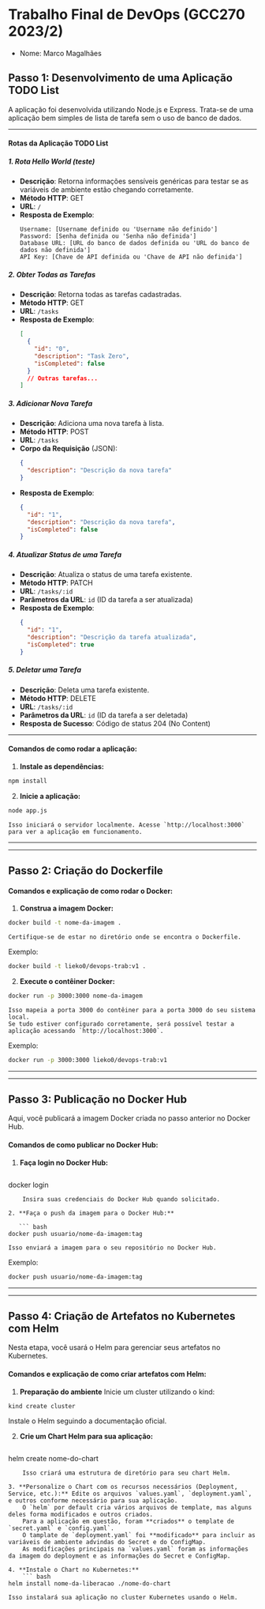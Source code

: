# Trabalho Final de DevOps (GCC270 2023/2)
- Nome: Marco Magalhães
## Passo 1: Desenvolvimento de uma Aplicação TODO List

A aplicação foi desenvolvida utilizando Node.js e Express. Trata-se de uma aplicação bem simples de lista de tarefa sem o uso de banco de dados.  

---
#### Rotas da Aplicação TODO List

##### 1. Rota Hello World (teste)
- **Descrição**: Retorna informações sensíveis genéricas para testar se as variáveis de ambiente estão chegando corretamente.
- **Método HTTP**: GET
- **URL**: `/`
- **Resposta de Exemplo**:
  ```plaintext
  Username: [Username definido ou 'Username não definido']
  Password: [Senha definida ou 'Senha não definida']
  Database URL: [URL do banco de dados definida ou 'URL do banco de dados não definida']
  API Key: [Chave de API definida ou 'Chave de API não definida']
  ```
##### 2. Obter Todas as Tarefas
- **Descrição**: Retorna todas as tarefas cadastradas.
- **Método HTTP**: GET
- **URL**: `/tasks`
- **Resposta de Exemplo**:
  ```json
  [
    {
      "id": "0",
      "description": "Task Zero",
      "isCompleted": false
    }
    // Outras tarefas...
  ]
  ```
##### 3. Adicionar Nova Tarefa
- **Descrição**: Adiciona uma nova tarefa à lista.
- **Método HTTP**: POST
- **URL**: `/tasks`
- **Corpo da Requisição** (JSON):
  ```json
  {
    "description": "Descrição da nova tarefa"
  }
  ```
- **Resposta de Exemplo**:
  ```json
  {
    "id": "1",
    "description": "Descrição da nova tarefa",
    "isCompleted": false
  }
  ```
##### 4. Atualizar Status de uma Tarefa
- **Descrição**: Atualiza o status de uma tarefa existente.
- **Método HTTP**: PATCH
- **URL**: `/tasks/:id`
- **Parâmetros da URL**: `id` (ID da tarefa a ser atualizada)
- **Resposta de Exemplo**:
  ```json
  {
    "id": "1",
    "description": "Descrição da tarefa atualizada",
    "isCompleted": true
  }
  ```
##### 5. Deletar uma Tarefa
- **Descrição**: Deleta uma tarefa existente.
- **Método HTTP**: DELETE
- **URL**: `/tasks/:id`
- **Parâmetros da URL**: `id` (ID da tarefa a ser deletada)
- **Resposta de Sucesso**: Código de status 204 (No Content)
---
#### Comandos de como rodar a aplicação:

1. **Instale as dependências:**
``` bash
npm install
```
2. **Inicie a aplicação:**
``` bash
node app.js
```
    Isso iniciará o servidor localmente. Acesse `http://localhost:3000` para ver a aplicação em funcionamento.

---
---
## Passo 2: Criação do Dockerfile

#### Comandos e explicação de como rodar o Docker:

1. **Construa a imagem Docker:**

``` bash
docker build -t nome-da-imagem .
```
    Certifique-se de estar no diretório onde se encontra o Dockerfile.

Exemplo:
``` bash
docker build -t lieko0/devops-trab:v1 .
```

2. **Execute o contêiner Docker:**
``` bash
docker run -p 3000:3000 nome-da-imagem
```
    Isso mapeia a porta 3000 do contêiner para a porta 3000 do seu sistema local.
    Se tudo estiver configurado corretamente, será possível testar a aplicação acessando `http://localhost:3000`.

Exemplo:
``` bash
docker run -p 3000:3000 lieko0/devops-trab:v1
```
---
---
## Passo 3: Publicação no Docker Hub

Aqui, você publicará a imagem Docker criada no passo anterior no Docker Hub.

#### Comandos de como publicar no Docker Hub:

1. **Faça login no Docker Hub:**
    ``` bash
docker login
```      
    Insira suas credenciais do Docker Hub quando solicitado.

2. **Faça o push da imagem para o Docker Hub:**

   ``` bash
docker push usuario/nome-da-imagem:tag
```
    Isso enviará a imagem para o seu repositório no Docker Hub.
Exemplo:
``` bash
docker push usuario/nome-da-imagem:tag
```

---
---
## Passo 4: Criação de Artefatos no Kubernetes com Helm

Nesta etapa, você usará o Helm para gerenciar seus artefatos no Kubernetes.

#### Comandos e explicação de como criar artefatos com Helm:

1. **Preparação do ambiente**
Inicie um cluster utilizando o kind:
``` shell
kind create cluster
```
Instale o Helm seguindo a documentação oficial.

2. **Crie um Chart Helm para sua aplicação:**
    ``` bash
helm create nome-do-chart
```
    Isso criará uma estrutura de diretório para seu chart Helm.

3. **Personalize o Chart com os recursos necessários (Deployment, Service, etc.):** Edite os arquivos `values.yaml`, `deployment.yaml`, e outros conforme necessário para sua aplicação.
    O `helm` por default cria vários arquivos de template, mas alguns deles forma modificados e outros criados.
    Para a aplicação em questão, foram **criados** o template de `secret.yaml` e `config.yaml`.
    O tamplate de `deployment.yaml` foi **modificado** para incluir as variáveis de ambiente advindas do Secret e do ConfigMap.
    As modificações principais na `values.yaml` foram as informações da imagem do deployment e as informações do Secret e ConfigMap.

4. **Instale o Chart no Kubernetes:**
    ``` bash
helm install nome-da-liberacao ./nome-do-chart
```
    Isso instalará sua aplicação no cluster Kubernetes usando o Helm.
